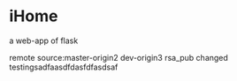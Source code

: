 # iHome
a web-app of flask

remote source:master-origin2 dev-origin3
rsa_pub changed
testingsadfaasdfdasfdfasdsaf